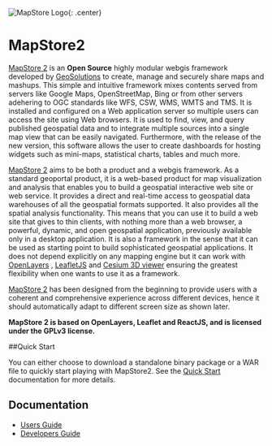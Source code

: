 ![MapStore Logo](https://github.com/geosolutions-it/MapStore2/blob/master/MapStore2.png?raw=true){: .center}

# MapStore2
[MapStore 2](https://mapstore2.geo-solutions.it/mapstore/#/) is an **Open Source** highly modular webgis framework developed by [GeoSolutions](https://www.geo-solutions.it/) to create, manage and securely share maps and mashups. This simple and intuitive framework mixes contents served from servers like Google Maps, OpenStreetMap, Bing or from other servers adehering to OGC standards like WFS, CSW, WMS, WMTS and TMS. It is installed and configured on a Web application server so multiple users can access the site using Web browsers. It is used to find, view, and query published geospatial data and to integrate multiple sources into a single map view that can be easily navigated. Furthermore, with the release of the new version, this software allows the user to create dashboards for hosting widgets such as mini-maps, statistical charts, tables and much more.

[MapStore 2](https://mapstore2.geo-solutions.it/mapstore/#/) aims to be both a product and a webgis framework. As a standard geoportal product, it is a web-based product for map visualization and analysis that enables you to build a geospatial interactive web site or web service. It provides a direct and real-time access to geospatial data warehouses of all the geospatial formats supported. It also provides all the spatial analysis functionality. This means that you can use it to build a web site that gives to thin clients, with nothing more than a web browser, a powerful, dynamic, and open geospatial application, previously available only in a desktop application. It is also a framework in the sense that it can be used as starting point to build sophisticated geospatial applications. It does not depend explicitly on any mapping engine but it can work with [OpenLayers](https://openlayers.org/) , [LeafletJS](https://leafletjs.com/) and [Cesium 3D viewer](https://cesiumjs.org/) ensuring the greatest flexibility when one wants to use it as a framework.

[MapStore 2](https://mapstore2.geo-solutions.it/mapstore/#/) has been designed from the beginning to provide users with a coherent and comprehensive experience across different devices, hence it should automatically adapt to different screen size as shown later.

**MapStore 2 is based on OpenLayers, Leaflet and ReactJS, and is licensed under the GPLv3 license.**

##Quick Start

You can either choose to download a standalone binary package or a WAR file to quickly start playing with MapStore2. See the [Quick Start](quick-start/) documentation for more details.

## Documentation
 * [Users Guide](user-guide/home-page/)
 * [Developers Guide](developer-guide/)
